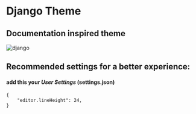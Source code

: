 # Django Theme
## Documentation inspired theme
![django](https://raw.githubusercontent.com/victorzevallos/vscode-theme-django/master/images/image.png)

## Recommended settings for a better experience:
#### add this your ***User Settings*** (settings.json)
```
{
    "editor.lineHeight": 24,
}
  ```
